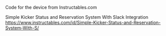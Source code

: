 Code for the device from Instructables.com

Simple Kicker Status and Reservation System With Slack Integration
https://www.instructables.com/id/Simple-Kicker-Status-and-Reservation-System-With-S/
